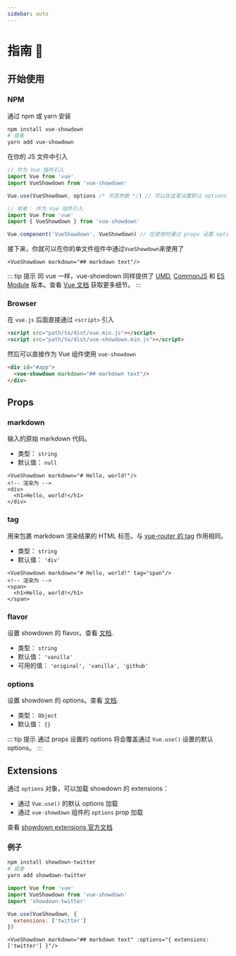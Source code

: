 ```yaml
---
sidebar: auto
---
```


# 指南 :rocket:

## 开始使用

### NPM

通过 npm 或 yarn 安装

```bash
npm install vue-showdown
# 或者
yarn add vue-showdown
```

在你的 JS 文件中引入

```js
// 作为 Vue 插件引入
import Vue from 'vue'
import VueShowdown from 'vue-showdown'

Vue.use(VueShowdown, options /* 可选参数 */) // 可以在这里设置默认 options

// 或者： 作为 Vue 组件引入
import Vue from 'vue'
import { VueShowdown } from 'vue-showdown'

Vue.component('VueShowdown', VueShowdown) // 在使用时通过 props 设置 options
```

接下来，你就可以在你的单文件组件中通过`VueShowdown`来使用了

```vue
<VueShowdown markdown="## markdown text"/>
```

::: tip 提示
同 vue 一样，vue-showdown 同样提供了 [UMD](https://github.com/umdjs/umd), [CommonJS](http://wiki.commonjs.org/wiki/Modules/1.1) 和 [ES Module](http://exploringjs.com/es6/ch_modules.html) 版本。查看 [Vue 文档](https://vuejs.org/v2/guide/installation.html#Terms) 获取更多细节。
:::


### Browser

在 `vue.js` 后面直接通过 `<script>` 引入

```html
<script src="path/to/dist/vue.min.js"></script>
<script src="path/to/dist/vue-showdown.min.js"></script>
```

然后可以直接作为 Vue 组件使用 `vue-showdown`

```html
<div id="#app">
  <vue-showdown markdown="## markdown text"/>
</div>
```

## Props

### markdown

输入的原始 markdown 代码。

- 类型： `string`
- 默认值： `null`

```vue
<VueShowdown markdown="# Hello, world!"/>
<!-- 渲染为 -->
<div>
  <h1>Hello, world!</h1>
</div>
```

### tag

用来包裹 markdown 渲染结果的 HTML 标签。与 [vue-router 的 tag](https://router.vuejs.org/api/#tag) 作用相同。

- 类型： `string`
- 默认值： `'div'`

```vue
<VueShowdown markdown="# Hello, world!" tag="span"/>
<!-- 渲染为 -->
<span>
  <h1>Hello, world!</h1>
</span>
```

### flavor

设置 showdown 的 flavor。查看 [文档](https://github.com/showdownjs/showdown#flavors).

- 类型： `string`
- 默认值： `'vanilla'`
- 可用的值： `'original', 'vanilla', 'github'`

### options

设置 showdown 的 options。查看 [文档](https://github.com/showdownjs/showdown#valid-options).

- 类型： `Object`
- 默认值： `{}`

::: tip 提示
通过 props 设置的 options 将会覆盖通过 `Vue.use()` 设置的默认 options。
:::

## Extensions

通过 `options` 对象，可以加载 showdown 的 extensions：

- 通过 `Vue.use()` 的默认 options 加载
- 通过 `vue-showdown` 组件的 `options` prop 加载

查看 [showdown extensions 官方文档](https://github.com/showdownjs/showdown#extensions)

### 例子

```sh
npm install showdown-twitter
# 或者
yarn add showdown-twitter
```

```js
import Vue from 'vue'
import VueShowdown from 'vue-showdown'
import 'showdown-twitter'

Vue.use(VueShowdown, {
  extensions: ['twitter']
})
```

```vue
<VueShowdown markdown="## markdown text" :options="{ extensions: ['twitter'] }"/>
```
